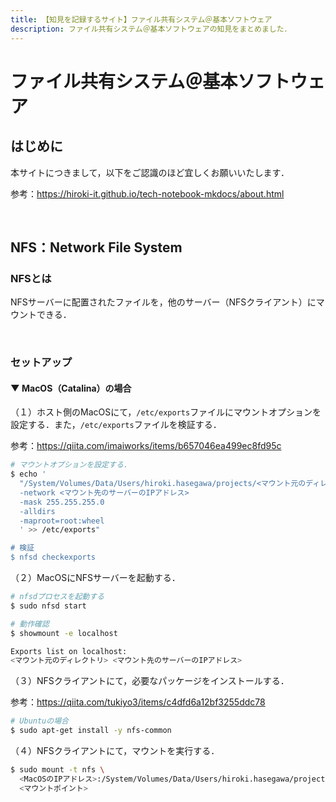 ```yaml
---
title: 【知見を記録するサイト】ファイル共有システム＠基本ソフトウェア
description: ファイル共有システム＠基本ソフトウェアの知見をまとめました．
---
```


# ファイル共有システム＠基本ソフトウェア

## はじめに

本サイトにつきまして，以下をご認識のほど宜しくお願いいたします．

参考：https://hiroki-it.github.io/tech-notebook-mkdocs/about.html

<br>

## NFS：Network File System

### NFSとは

NFSサーバーに配置されたファイルを，他のサーバー（NFSクライアント）にマウントできる．

<br>

### セットアップ

#### ▼ MacOS（Catalina）の場合

（１）ホスト側のMacOSにて，```/etc/exports```ファイルにマウントオプションを設定する．また，```/etc/exports```ファイルを検証する．

参考：https://qiita.com/imaiworks/items/b657046ea499ec8fd95c

```bash
# マウントオプションを設定する．
$ echo '
  "/System/Volumes/Data/Users/hiroki.hasegawa/projects/<マウント元のディレクトリ>"
  -network <マウント先のサーバーのIPアドレス>
  -mask 255.255.255.0
  -alldirs
  -maproot=root:wheel
  ' >> /etc/exports"

# 検証
$ nfsd checkexports
```

（２）MacOSにNFSサーバーを起動する．

```bash
# nfsdプロセスを起動する
$ sudo nfsd start

# 動作確認
$ showmount -e localhost

Exports list on localhost:
<マウント元のディレクトリ> <マウント先のサーバーのIPアドレス>
```

（３）NFSクライアントにて，必要なパッケージをインストールする．

参考：https://qiita.com/tukiyo3/items/c4dfd6a12bf3255ddc78

```bash
# Ubuntuの場合
$ sudo apt-get install -y nfs-common
```

（４）NFSクライアントにて，マウントを実行する．

```bash
$ sudo mount -t nfs \
  <MacOSのIPアドレス>:/System/Volumes/Data/Users/hiroki.hasegawa/projects/<マウント元のディレクトリ> \
  <マウントポイント>
```

<br>
